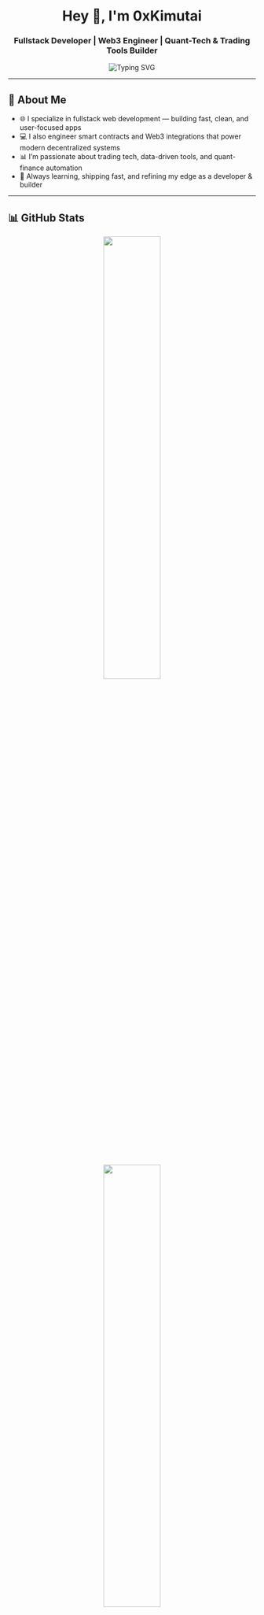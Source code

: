 <h1 align="center">Hey 👋, I'm 0xKimutai</h1>
<h3 align="center">Fullstack Developer | Web3 Engineer | Quant-Tech & Trading Tools Builder</h3>

<p align="center">
  <img src="https://readme-typing-svg.herokuapp.com?font=Fira+Code&weight=600&size=22&pause=1000&color=3CFFEA&center=true&vCenter=true&width=700&lines=Fullstack+%7C+Web3+Developer;Turning+real-world+needs+into+code+that+works.;Building+tools+for+traders;Clean+Code.+Fast+Apps.+Smart+Tech." alt="Typing SVG" />
</p>



---

## 🧠 About Me

- 🌐 I specialize in fullstack web development — building fast, clean, and user-focused apps
- 💻 I also engineer smart contracts and Web3 integrations that power modern decentralized systems
- 📊 I’m passionate about trading tech, data-driven tools, and quant-finance automation
- 🧠 Always learning, shipping fast, and refining my edge as a developer & builder

---

## 📊 GitHub Stats

<p align="center">
  <img src="https://github-readme-stats.vercel.app/api?username=0xKimutai&show_icons=true&theme=tokyonight&hide_title=true" width="48%" />
</p>

<p align="center">
  <img src="https://github-readme-streak-stats.herokuapp.com/?user=0xKimutai&theme=tokyonight" width="48%" />
</p>

<p align="center">
  <img src="https://github-readme-stats.vercel.app/api/top-langs/?username=0xKimutai&layout=compact&theme=tokyonight" width="50%" />
</p>

<p align="center"><b>📌 Favorite Language: <code>JavaScript</code></b></p>

---

## 📫 Connect With Me

- 📧 Email: tezKim414@gmail.com  
- 🧵 Twitter: [@0xKimutai](https://x.com/royltyRvckyreal?s=08)

---

> 🧠 *"Code like a hacker. Think like a trader."*  
> — 0xKimutai

